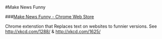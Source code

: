#Make News Funny

###[Make News Funny - Chrome Web Store](https://chrome.google.com/webstore/detail/xkcd-substitutions/jkgogmboalmaijfgfhfepckdgjeopfhk?hl=en)

Chrome extenstion that Replaces text on websites to funnier versions. See http://xkcd.com/1288/ & http://xkcd.com/1625/

